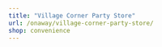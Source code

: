 ```yaml
---
title: "Village Corner Party Store"
url: /onaway/village-corner-party-store/
shop: convenience
---
```

